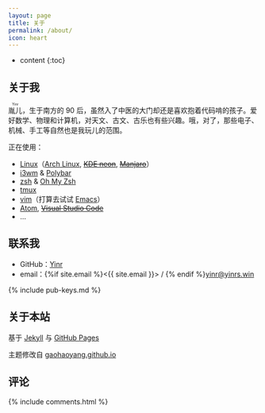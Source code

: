 ```yaml
---
layout: page
title: 关于
permalink: /about/
icon: heart
---
```


* content
{:toc}

## 关于我

<ruby>胤儿<rp>（</rp><rt>Yinr</rt><rp>）</rp></ruby>，生于南方的 90 后，虽然入了中医的大门却还是喜欢抱着代码啃的孩子。爱好数学、物理和计算机，对天文、古文、古乐也有些兴趣。哦，对了，那些电子、机械、手工等自然也是我玩儿的范围。

正在使用：

* [Linux](https://www.kernel.org/)（[Arch Linux](https://www.archlinux.org/), ~~[KDE neon](https://neon.kde.org/)~~, ~~[Manjaro](https://manjaro.org/)~~）
* [i3wm](https://i3wm.org/) & [Polybar](https://github.com/jaagr/polybar)
* [zsh](http://zsh.sourceforge.net/) & [Oh My Zsh](https://ohmyz.sh/)
* [tmux](http://tmux.github.io/)
* [vim](http://www.vim.org/)（打算去试试 [Emacs](https://www.gnu.org/software/emacs/)）
* [Atom](https://atom.io/), ~~[Visual Studio Code](http://code.visualstudio.com/)~~
* ...

## 联系我

* GitHub：[Yinr](https://github.com/Yinr)
* email：{%if site.email %}<{{ site.email }}> / {% endif %}<yinr@yinrs.win>

{% include pub-keys.md %}

## 关于本站

基于 [Jekyll](https://jekyllrb.com) 与 [GitHub Pages](http://pages.github.com)

主题修改自 [gaohaoyang.github.io](https://github.com/Gaohaoyang/gaohaoyang.github.io)

## 评论

{% include comments.html %}
